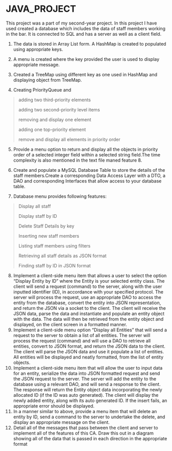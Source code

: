 # JAVA_PROJECT

This project was a part of my second-year project. In this project I have used created a database which includes the data of staff members working in the bar. It is connected to SQL and has a server as well as a client field.

1. The data is stored in Array List form. A HashMap is created to populated using appropriate keys.

2. A menu is created where the key provided the user is used to display appropriate message.

3. Created a TreeMap using different key as one used in HashMap and displaying object from TreeMap.

4. Creating PriorityQueue and
> adding two third-priority elements
> 
> adding two second-priority level items
> 
> removing and display one element
> 
> adding one top-priority element
> 
> remove and display all elements in priority order
> 

5. Provide a menu option to return and display all the objects in priority order of a selected integer field within a selected string field.The time complexity is also mentioned in the text file maned feature 8.

6. Create and populate a MySQL Database Table to store the details of the staff members.Create a corresponding Data Access Layer with a DTO, a DAO and corresponding Interfaces that allow access to your database table.


7. Database menu provides following features:
>
>Display all staff
>
>Display staff by ID
>
>Delete Staff Details by key
>
>Inserting new staff members
>
>Listing staff members using filters
>
>Retrieving all staff details as JSON format
>
>Finding staff by ID in JSON format
>
8. Implement a client-side menu item that allows a user to select the option “Display Entity by ID” where the Entity is your selected entity class. The client will send a request (command) to the server, along with the user inputted identifier (ID), in accordance with your specified protocol. The server will process the request, use an appropriate DAO to access the entity from the database, convert the entity into JSON representation, and return the JSON via a socket to the client. The client will receive the JSON data, parse the data and instantiate and populate an entity object with the data. The data will then be retrieved from the entity object and displayed, on the client screen in a formatted manner.
9. Implement a client-side menu option “Display all Entities” that will send a request to the server to obtain a list of all entities. The server will process the request (command) and will use a DAO to retrieve all entities, convert to JSON format, and return the JSON data to the client. The client will parse the JSON data and use it populate a list of entities. All entities will be displayed and neatly formatted, from the list of entity objects.
10. Implement a client-side menu item that will allow the user to input data for an entity, serialize the data into JSON formatted request and send the JSON request to the server. The server will add the entity to the database using a relevant DAO, and will send a response to the client. The response will return the Entity object data incorporating the newly allocated ID (if the ID was auto generated). The client will display the newly added entity, along with its auto generated ID. If the insert fails, an appropriate error should be displayed.
11. In a manner similar to above, provide a menu item that will delete an entity by ID, send a command to the server to undertake the delete, and display an appropriate message on the client.
12. Detail all of the messages that pass between the client and server to implement all of the features of this CA. Draw this out in a diagram showing all of the data that is passed in each direction in the appropriate format
